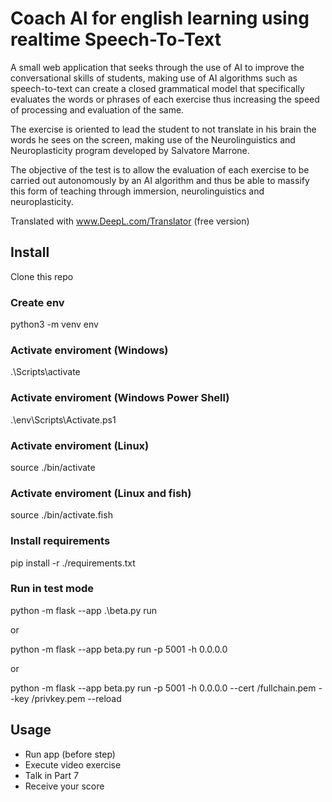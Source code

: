 # Coach AI for english learning using realtime Speech-To-Text

A small web application that seeks through the use of AI to improve the conversational skills of students, making use of AI algorithms such as speech-to-text can create a closed grammatical model that specifically evaluates the words or phrases of each exercise thus increasing the speed of processing and evaluation of the same.

The exercise is oriented to lead the student to not translate in his brain the words he sees on the screen, making use of the Neurolinguistics and Neuroplasticity program developed by Salvatore Marrone.

The objective of the test is to allow the evaluation of each exercise to be carried out autonomously by an AI algorithm and thus be able to massify this form of teaching through immersion, neurolinguistics and neuroplasticity.

Translated with www.DeepL.com/Translator (free version)


## Install

Clone this repo
### Create env
python3 -m venv env
### Activate enviroment (Windows)
.\Scripts\activate

### Activate enviroment (Windows Power Shell)
 .\env\Scripts\Activate.ps1
### Activate enviroment (Linux)
source ./bin/activate

### Activate enviroment (Linux and fish)
source ./bin/activate.fish

### Install requirements
pip install -r ./requirements.txt

### Run in test mode
 python -m flask --app .\beta.py run

 or 

 python -m flask --app beta.py run -p 5001 -h 0.0.0.0

 or 

 python -m flask --app beta.py run -p 5001 -h 0.0.0.0 --cert <pathtocert>/fullchain.pem --key <pathtocert>/privkey.pem --reload 


 ## Usage

- Run app (before step)
- Execute video exercise
- Talk in Part 7
- Receive your score